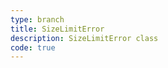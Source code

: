 ```yaml
---
type: branch
title: SizeLimitError
description: SizeLimitError class
code: true
---
```

<RedirectToFirstChild />
